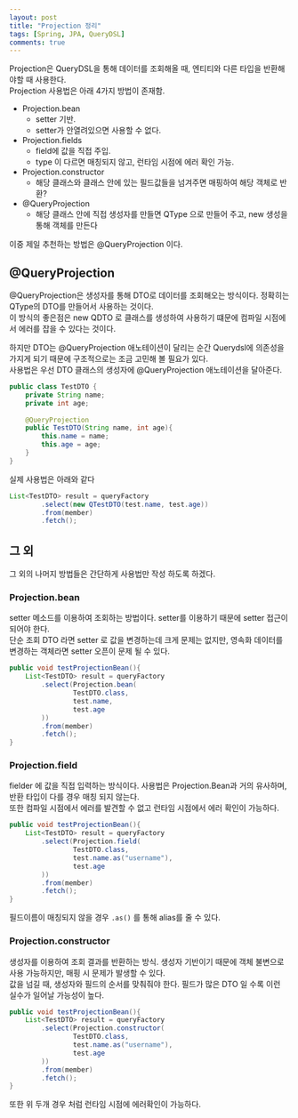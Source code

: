 ```yaml
---
layout: post
title: "Projection 정리"
tags: [Spring, JPA, QueryDSL]
comments: true
---
```

Projection은 QueryDSL을 통해 데이터를 조회해올 때, 엔티티와 다른 타입을 반환해야할 때 사용한다.  
Projection 사용법은 아래 4가지 방법이 존재함.

* Projection.bean
    * setter 기반.
    * setter가 안열려있으면 사용할 수 없다.
* Projection.fields
    * field에 값을 직접 주입.
    * type 이 다르면 매칭되지 않고, 런타임 시점에 에러 확인 가능.
* Projection.constructor
    * 해당 클래스와 클래스 안에 있는 필드값들을 넘겨주면 매핑하여 해당 객체로 반환?
* @QueryProjection
    * 해당 클래스 안에 직접 생성자를 만들면 QType 으로 만들어 주고, new 생성을 통해 객체를 만든다

이중 제일 추천하는 방법은 @QueryProjection 이다.

## @QueryProjection

@QueryProjection은 생성자를 통해 DTO로 데이터를 조회해오는 방식이다. 정확히는 QType의 DTO를 만들어서 사용하는 것이다.  
이 방식의 좋은점은 new QDTO 로 클래스를 생성하여 사용하기 떄문에 컴파일 시점에서 에러를 잡을 수 있다는 것이다.

하지만 DTO는 @QueryProjection 애노테이션이 달리는 순간 Querydsl에 의존성을 가지게 되기 때문에 구조적으로는 조금 고민해 볼 필요가 있다.  
사용법은 우선 DTO 클래스의 생성자에 @QueryProjection 애노테이션을 달아준다.
```java
public class TestDTO {
    private String name;
    private int age;
    
    @QueryProjection
    public TestDTO(String name, int age){
        this.name = name;
        this.age = age;
    }
}
```
실제 사용법은 아래와 같다
```java
List<TestDTO> result = queryFactory
        .select(new QTestDTO(test.name, test.age))
        .from(member)
        .fetch();
```

## 그 외
그 외의 나머지 방법들은 간단하게 사용법만 작성 하도록 하겠다.

### Projection.bean
setter 메소드를 이용하여 조회하는 방법이다. setter를 이용하기 때문에 setter 접근이 되어야 한다.  
단순 조회 DTO 라면 setter 로 값을 변경하는데 크게 문제는 없지만, 영속화 데이터를 변경하는 객체라면 setter 오픈이 문제 될 수 있다.
```java
public void testProjectionBean(){
    List<TestDTO> result = queryFactory
        .select(Projection.bean(
                TestDTO.class,
                test.name, 
                test.age
        ))
        .from(member)
        .fetch();
}
```

### Projection.field
fielder 에 값을 직접 입력하는 방식이다. 사용법은 Projection.Bean과 거의 유사하며, 반환 타입이 다를 경우 매칭 되지 않는다.  
또한 컴파일 시점에서 에러를 발견할 수 없고 런타임 시점에서 에러 확인이 가능하다.
```java
public void testProjectionBean(){
    List<TestDTO> result = queryFactory
        .select(Projection.field(
                TestDTO.class,
                test.name.as("username"), 
                test.age
        ))
        .from(member)
        .fetch();
}
```
필드이름이 매칭되지 않을 경우 ```.as()``` 를 통해 alias를 줄 수 있다.

### Projection.constructor
생성자를 이용하여 조회 결과를 반환하는 방식. 생성자 기반이기 때문에 객체 불변으로 사용 가능하지만, 매핑 시 문제가 발생할 수 있다.  
값을 넘길 때, 생성자와 필드의 순서를 맞춰줘야 한다. 필드가 많은 DTO 일 수록 이런 실수가 일어날 가능성이 높다.
```java
public void testProjectionBean(){
    List<TestDTO> result = queryFactory
        .select(Projection.constructor(
                TestDTO.class,
                test.name.as("username"), 
                test.age
        ))
        .from(member)
        .fetch();
}
```
또한 위 두개 경우 처럼 런타임 시점에 에러확인이 가능하다. 
